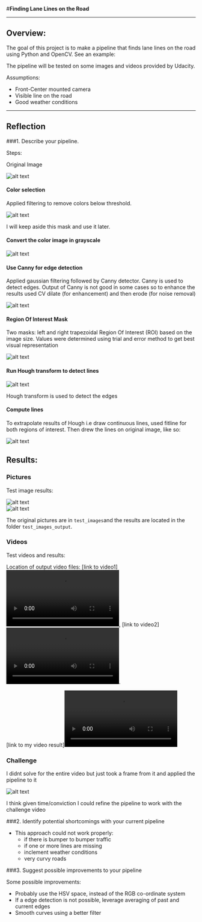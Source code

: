 #**Finding Lane Lines on the Road** 

---
## Overview:

The goal of this project is to make a pipeline that finds lane lines on the road using Python and OpenCV. See an example:

The pipeline will be tested on some images and videos provided by Udacity. 

Assumptions:
* Front-Center mounted camera
* Visible line on the road
* Good weather conditions

[//]: # (Image References)
[image1]: ./test_images/solidWhiteRight.jpg
[image2]: ./outputs/mask_color.jpg
[image3]: ./outputs/grayscale.jpg
[image4]: ./outputs/canny.jpg
[image5]: ./outputs/Region_of_Interest.jpg
[image6]: ./outputs/hough.jpg
[image7]: ./outputs/Output_extrapolated_lines.jpg
[image8]: ./outputs/output_images1.jpg
[image9]: ./outputs/output_images2.jpg 
[image10]: ./outputs/challenge_image.jpg 

[video1]: ./test_videos_output/white_output.mp4
[video2]: ./test_videos_output/yellow_output.mp4

---

## Reflection

###1. Describe your pipeline.

Steps:

Original Image

![alt text][image1]

#### Color selection 

Applied filtering to remove colors below threshold.

![alt text][image2]

I will keep aside this mask and use it later.

#### Convert the color image in grayscale 

![alt text][image3]


#### Use Canny for edge detection 

Applied gaussian filtering followed by Canny detector. Canny is used to detect edges. Output of Canny is not good in some cases so to enhance the results used CV dilate (for enhancement) and then erode (for noise removal)

![alt text][image4]

#### Region Of Interest Mask
Two masks: left and right trapezoidal Region Of Interest (ROI) based on the image size. Values were determined using trial and error method to get best visual representation
 
![alt text][image5]

#### Run Hough transform to detect lines  
  
![alt text][image6]

Hough transform is used to detect the edges


#### Compute lines

To extrapolate results of Hough i.e draw continuous lines, used fitline for both regions of interest. Then drew the lines on original image, like so:  

![alt text][image7]

## Results:

### Pictures
Test image results:

![alt text][image8]  
![alt text][image9] 

The original pictures are in `test_images`and the results are located in the folder `test_images_output`.


### Videos
Test videos and results:   

Location of output video files: [link to video1]![alt text][video1], [link to video2]![alt text][video2].

[link to my video result]![alt text][video1]

### Challenge

I didnt solve for the entire video but just took a frame from it and applied the pipeline to it

![alt text][image10] 

I think given time/conviction I could refine the pipeline to work with the challenge video

###2. Identify potential shortcomings with your current pipeline

* This approach could not work properly:
    * if there is bumper to bumper traffic
    * if one or more lines are missing
    * inclement weather conditions
    * very curvy roads


###3. Suggest possible improvements to your pipeline

Some possible improvements:

* Probably use the HSV space, instead of the RGB co-ordinate system
* If a edge detection is not possible, leverage averaging of past and current edges
* Smooth curves using a better filter
